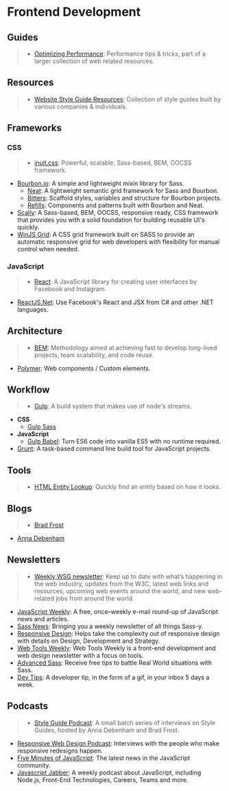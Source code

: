 # Frontend Development

## Guides

>- [Optimizing Performance](https://developers.google.com/web/fundamentals/performance/index): Performance tips & tricks, part of a larger collection of web related resources.

## Resources

>- [Website Style Guide Resources](http://styleguides.io/examples.html): Collection of  style guides built by various companies & individuals.

## Frameworks

### CSS

>- [inuit.css](https://github.com/csswizardry/inuit.css): Powerful, scalable, Sass-based, BEM, OOCSS framework.
- [Bourbon.io](http://bourbon.io/): A simple and lightweight mixin library for Sass.
  - [Neat](http://neat.bourbon.io/): A lightweight semantic grid framework for Sass and Bourbon.
  - [Bitters](http://bitters.bourbon.io/): Scaffold styles, variables and structure for Bourbon projects.
  - [Refills](http://refills.bourbon.io/): Components and patterns built with Bourbon and Neat.
- [Scally](https://github.com/chris-pearce/scally): A Sass-based, BEM, OOCSS, responsive ready, CSS framework that provides you with a solid foundation for building reusable UI's quickly.
- [WinJS Grid](https://github.com/winjs/grid): A CSS grid framework built on SASS to provide an automatic responsive grid for web developers with flexibility for manual control when needed.

### JavaScript

>- [React](https://facebook.github.io/react/): A JavaScript library for creating user interfaces by Facebook and Instagram.
- [ReactJS.Net](http://reactjs.net/): Use Facebook's React and JSX from C# and other .NET languages.

## Architecture

>- [BEM](http://bem.info/): Methodology aimed at achieving fast to develop long-lived projects, team scalability, and code reuse.
- [Polymer](https://www.polymer-project.org): Web components / Custom elements.

## Workflow

>- [Gulp](http://gulpjs.com/): A build system that makes use of node's streams.
  - **CSS**
    - [Gulp Sass](https://github.com/dlmanning/gulp-sass)
  - **JavaScript**
    - [Gulp Babel](https://github.com/babel/gulp-babel): Turn ES6 code into vanilla ES5 with no runtime required.
- [Grunt](http://gruntjs.com/): A task-based command line build tool for JavaScript projects.

## Tools

>- [HTML Entity Lookup](http://entity-lookup.leftlogic.com/): Quickly find an entity based on how it looks.

## Blogs

>- [Brad Frost](http://bradfrost.com/blog/)
- [Anna Debenham](http://maban.co.uk/writing/)

## Newsletters

>- [Weekly WSG newsletter](http://webstandardsgroup.org/): Keep up to date with what’s happening in the web industry, updates from the W3C, latest web links and resources, upcoming web events around the world, and new web-related jobs from around the world.
- [JavaScript Weekly](http://javascriptweekly.com/): A free, once–weekly e-mail round-up of JavaScript news and articles.
- [Sass News](http://www.sassnews.com/): Bringing you a weekly newsletter of all things Sass-y.
- [Responsive Design](http://responsivedesign.is/): Helps take the complexity out of responsive design with details on Design, Development and Strategy.
- [Web Tools Weekly](http://webtoolsweekly.com/): Web Tools Weekly is a front-end development and web design newsletter with a focus on tools.
- [Advanced Sass](http://advancedsass.com/): Receive free tips to battle Real World situations with Sass.
- [Dev Tips](https://umaar.com/dev-tips/): A developer tip, in the form of a gif, in your inbox 5 days a week.

## Podcasts

>- [Style Guide Podcast](http://styleguides.io/podcast/index.html): A small batch series of interviews on Style Guides, hosted by Anna Debenham and Brad Frost.
- [Responsive Web Design Podcast](http://responsivewebdesign.com/podcast/): Interviews with the people who make responsive redesigns happen.
- [Five Minutes of JavaScript](https://fivejs.codeschool.com/): The latest news in the JavaScript community.
- [Javascript Jabber](http://devchat.tv/js-jabber/): A weekly podcast about JavaScript, including Node.js, Front-End Technologies, Careers, Teams and more.
